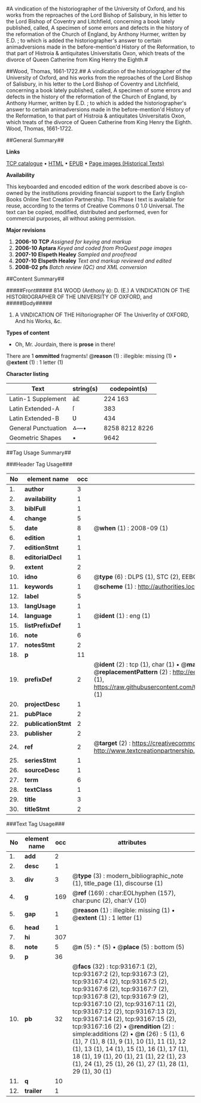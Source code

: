 #A vindication of the historiographer of the University of Oxford, and his works from the reproaches of the Lord Bishop of Salisbury, in his letter to the Lord Bishop of Coventry and Litchfield, concerning a book lately published, called, A specimen of some errors and defects in the history of the reformation of the Church of England, by Anthony Hurmer, written by E.D. ; to which is added the historiographer's answer to certain animadversions made in the before-mention'd History of the Reformation, to that part of Histroia & antiquitates Universitatis Oxon, which treats of the divorce of Queen Catherine from King Henry the Eighth.#

##Wood, Thomas, 1661-1722.##
A vindication of the historiographer of the University of Oxford, and his works from the reproaches of the Lord Bishop of Salisbury, in his letter to the Lord Bishop of Coventry and Litchfield, concerning a book lately published, called, A specimen of some errors and defects in the history of the reformation of the Church of England, by Anthony Hurmer, written by E.D. ; to which is added the historiographer's answer to certain animadversions made in the before-mention'd History of the Reformation, to that part of Histroia & antiquitates Universitatis Oxon, which treats of the divorce of Queen Catherine from King Henry the Eighth.
Wood, Thomas, 1661-1722.

##General Summary##

**Links**

[TCP catalogue](http://www.ota.ox.ac.uk/tcp/)  • 
[HTML](http://tei.it.ox.ac.uk/tcp/Texts-HTML/free/A66/A66946.html)  • 
[EPUB](http://tei.it.ox.ac.uk/tcp/Texts-EPUB/free/A66/A66946.epub) • 
[Page images (Historical Texts)](https://data.historicaltexts.jisc.ac.uk/view?pubId=eebo-12743343e&pageId=eebo-12743343e-93167-1)

**Availability**

This keyboarded and encoded edition of the
	       work described above is co-owned by the institutions
	       providing financial support to the Early English Books
	       Online Text Creation Partnership. This Phase I text is
	       available for reuse, according to the terms of Creative
	       Commons 0 1.0 Universal. The text can be copied,
	       modified, distributed and performed, even for
	       commercial purposes, all without asking permission.

**Major revisions**

1. __2006-10__ __TCP__ *Assigned for keying and markup*
1. __2006-10__ __Aptara__ *Keyed and coded from ProQuest page images*
1. __2007-10__ __Elspeth Healey__ *Sampled and proofread*
1. __2007-10__ __Elspeth Healey__ *Text and markup reviewed and edited*
1. __2008-02__ __pfs__ *Batch review (QC) and XML conversion*

##Content Summary##

#####Front#####
814 WOOD (Anthony à): D. (E.) A VINDICATION OF THE HISTORIOGRAPHER
OF THE UNIVERSITY OF OXFORD, and 
#####Body#####

1. A
VINDICATION
OF THE
Hiſtoriographer
OF
The Univerſity of OXFORD,
And his Works, &c.

**Types of content**

  * Oh, Mr. Jourdain, there is **prose** in there!

There are 1 **ommitted** fragments! 
 @__reason__ (1) : illegible: missing (1)  •  @__extent__ (1) : 1 letter (1)

**Character listing**


|Text|string(s)|codepoint(s)|
|---|---|---|
|Latin-1 Supplement|à£|224 163|
|Latin Extended-A|ſ|383|
|Latin Extended-B|Ʋ|434|
|General Punctuation|⁂—•|8258 8212 8226|
|Geometric Shapes|▪|9642|

##Tag Usage Summary##

###Header Tag Usage###

|No|element name|occ|attributes|
|---|---|---|---|
|1.|__author__|3||
|2.|__availability__|1||
|3.|__biblFull__|1||
|4.|__change__|5||
|5.|__date__|8| @__when__ (1) : 2008-09 (1)|
|6.|__edition__|1||
|7.|__editionStmt__|1||
|8.|__editorialDecl__|1||
|9.|__extent__|2||
|10.|__idno__|6| @__type__ (6) : DLPS (1), STC (2), EEBO-CITATION (1), OCLC (1), VID (1)|
|11.|__keywords__|1| @__scheme__ (1) : http://authorities.loc.gov/ (1)|
|12.|__label__|5||
|13.|__langUsage__|1||
|14.|__language__|1| @__ident__ (1) : eng (1)|
|15.|__listPrefixDef__|1||
|16.|__note__|6||
|17.|__notesStmt__|2||
|18.|__p__|11||
|19.|__prefixDef__|2| @__ident__ (2) : tcp (1), char (1)  •  @__matchPattern__ (2) : ([0-9\-]+):([0-9IVX]+) (1), (.+) (1)  •  @__replacementPattern__ (2) : http://eebo.chadwyck.com/downloadtiff?vid=$1&page=$2 (1), https://raw.githubusercontent.com/textcreationpartnership/Texts/master/tcpchars.xml#$1 (1)|
|20.|__projectDesc__|1||
|21.|__pubPlace__|2||
|22.|__publicationStmt__|2||
|23.|__publisher__|2||
|24.|__ref__|2| @__target__ (2) : https://creativecommons.org/publicdomain/zero/1.0/ (1), http://www.textcreationpartnership.org/docs/. (1)|
|25.|__seriesStmt__|1||
|26.|__sourceDesc__|1||
|27.|__term__|6||
|28.|__textClass__|1||
|29.|__title__|3||
|30.|__titleStmt__|2||


###Text Tag Usage###

|No|element name|occ|attributes|
|---|---|---|---|
|1.|__add__|2||
|2.|__desc__|1||
|3.|__div__|3| @__type__ (3) : modern_bibliographic_note (1), title_page (1), discourse (1)|
|4.|__g__|169| @__ref__ (169) : char:EOLhyphen (157), char:punc (2), char:V (10)|
|5.|__gap__|1| @__reason__ (1) : illegible: missing (1)  •  @__extent__ (1) : 1 letter (1)|
|6.|__head__|1||
|7.|__hi__|307||
|8.|__note__|5| @__n__ (5) : * (5)  •  @__place__ (5) : bottom (5)|
|9.|__p__|36||
|10.|__pb__|32| @__facs__ (32) : tcp:93167:1 (2), tcp:93167:2 (2), tcp:93167:3 (2), tcp:93167:4 (2), tcp:93167:5 (2), tcp:93167:6 (2), tcp:93167:7 (2), tcp:93167:8 (2), tcp:93167:9 (2), tcp:93167:10 (2), tcp:93167:11 (2), tcp:93167:12 (2), tcp:93167:13 (2), tcp:93167:14 (2), tcp:93167:15 (2), tcp:93167:16 (2)  •  @__rendition__ (2) : simple:additions (2)  •  @__n__ (26) : 5 (1), 6 (1), 7 (1), 8 (1), 9 (1), 10 (1), 11 (1), 12 (1), 13 (1), 14 (1), 15 (1), 16 (1), 17 (1), 18 (1), 19 (1), 20 (1), 21 (1), 22 (1), 23 (1), 24 (1), 25 (1), 26 (1), 27 (1), 28 (1), 29 (1), 30 (1)|
|11.|__q__|10||
|12.|__trailer__|1||

